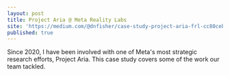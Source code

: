 ```yaml
---
layout: post
title: Project Aria @ Meta Reality Labs
site: 'https://medium.com/@dnfisher/case-study-project-aria-frl-cc80ceb9a57e'
published: true
---
```


Since 2020, I have been involved with one of Meta's most strategic research efforts, Project Aria. This case study covers some of the work our team tackled. 
